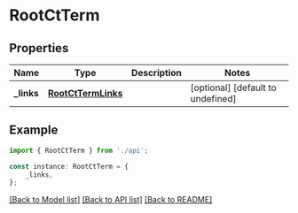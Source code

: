 # RootCtTerm


## Properties

Name | Type | Description | Notes
------------ | ------------- | ------------- | -------------
**_links** | [**RootCtTermLinks**](RootCtTermLinks.md) |  | [optional] [default to undefined]

## Example

```typescript
import { RootCtTerm } from './api';

const instance: RootCtTerm = {
    _links,
};
```

[[Back to Model list]](../README.md#documentation-for-models) [[Back to API list]](../README.md#documentation-for-api-endpoints) [[Back to README]](../README.md)
